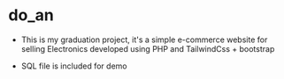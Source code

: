 # do_an
 
- This is my graduation project, it's a simple e-commerce website for selling Electronics developed using PHP and TailwindCss + bootstrap

- SQL file is included for demo
